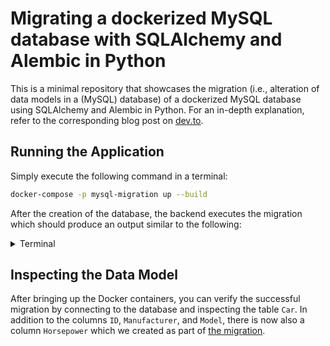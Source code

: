 # Migrating a dockerized MySQL database with SQLAlchemy and Alembic in Python

This is a minimal repository that showcases the migration (i.e., alteration of data models in a (MySQL) database) of a dockerized MySQL database using SQLAlchemy and Alembic in Python. For an in-depth explanation, refer to the corresponding blog post on [dev.to](https://dev.to/dnlfrst/migration-of-a-dockerized-mysql-database-with-sqlalchemy-and-alembic-9i6).

## Running the Application

Simply execute the following command in a terminal:

```bash
docker-compose -p mysql-migration up --build
```

After the creation of the database, the backend executes the migration which should produce an output similar to the following:

<details>
<summary>Terminal</summary>

```bash
database_1  | 2021-01-02 15:10:20+00:00 [Note] [Entrypoint]: Entrypoint script for MySQL Server 8.0.22-1debian10 started.
database_1  | 2021-01-02 15:10:21+00:00 [Note] [Entrypoint]: Switching to dedicated user 'mysql'
database_1  | 2021-01-02 15:10:21+00:00 [Note] [Entrypoint]: Entrypoint script for MySQL Server 8.0.22-1debian10 started.
database_1  | 2021-01-02 15:10:21+00:00 [Note] [Entrypoint]: Initializing database files
database_1  | 2021-01-02T15:10:21.128699Z 0 [System] [MY-013169] [Server] /usr/sbin/mysqld (mysqld 8.0.22) initializing of server in progress as process 46
database_1  | 2021-01-02T15:10:21.134926Z 1 [System] [MY-013576] [InnoDB] InnoDB initialization has started.
database_1  | 2021-01-02T15:10:21.710354Z 1 [System] [MY-013577] [InnoDB] InnoDB initialization has ended.
database_1  | 2021-01-02T15:10:23.162961Z 6 [Warning] [MY-010453] [Server] root@localhost is created with an empty password ! Please consider switching off the --initialize-insecure option.
database_1  | 2021-01-02 15:10:26+00:00 [Note] [Entrypoint]: Database files initialized
database_1  | 2021-01-02 15:10:26+00:00 [Note] [Entrypoint]: Starting temporary server
database_1  | 2021-01-02T15:10:26.486959Z 0 [System] [MY-010116] [Server] /usr/sbin/mysqld (mysqld 8.0.22) starting as process 91
database_1  | 2021-01-02T15:10:26.531262Z 1 [System] [MY-013576] [InnoDB] InnoDB initialization has started.
database_1  | 2021-01-02T15:10:26.855056Z 1 [System] [MY-013577] [InnoDB] InnoDB initialization has ended.
database_1  | 2021-01-02T15:10:27.008074Z 0 [System] [MY-011323] [Server] X Plugin ready for connections. Socket: /var/run/mysqld/mysqlx.sock
database_1  | 2021-01-02T15:10:27.264832Z 0 [Warning] [MY-010068] [Server] CA certificate ca.pem is self signed.
database_1  | 2021-01-02T15:10:27.265078Z 0 [System] [MY-013602] [Server] Channel mysql_main configured to support TLS. Encrypted connections are now supported for this channel.
database_1  | 2021-01-02T15:10:27.268176Z 0 [Warning] [MY-011810] [Server] Insecure configuration for --pid-file: Location '/var/run/mysqld' in the path is accessible to all OS users. Consider choosing a different directory.
database_1  | 2021-01-02T15:10:27.315866Z 0 [System] [MY-010931] [Server] /usr/sbin/mysqld: ready for connections. Version: '8.0.22'  socket: '/var/run/mysqld/mysqld.sock'  port: 0  MySQL Community Server - GPL.
database_1  | 2021-01-02 15:10:27+00:00 [Note] [Entrypoint]: Temporary server started.
database_1  | Warning: Unable to load '/usr/share/zoneinfo/iso3166.tab' as time zone. Skipping it.
database_1  | Warning: Unable to load '/usr/share/zoneinfo/leap-seconds.list' as time zone. Skipping it.
database_1  | Warning: Unable to load '/usr/share/zoneinfo/zone.tab' as time zone. Skipping it.
database_1  | Warning: Unable to load '/usr/share/zoneinfo/zone1970.tab' as time zone. Skipping it.
database_1  | 2021-01-02 15:10:31+00:00 [Note] [Entrypoint]: GENERATED ROOT PASSWORD: buH0nai4ahz5ahdoh2phiXah7Chasha1
database_1  | 2021-01-02 15:10:31+00:00 [Note] [Entrypoint]: Creating database cars
database_1  | 2021-01-02 15:10:31+00:00 [Note] [Entrypoint]: Creating user developer
database_1  | 2021-01-02 15:10:31+00:00 [Note] [Entrypoint]: Giving user developer access to schema cars
database_1  | 
database_1  | 2021-01-02 15:10:31+00:00 [Note] [Entrypoint]: /usr/local/bin/docker-entrypoint.sh: running /docker-entrypoint-initdb.d/seed.sql
database_1  | 
database_1  | 
database_1  | 2021-01-02 15:10:31+00:00 [Note] [Entrypoint]: Stopping temporary server
database_1  | 2021-01-02T15:10:31.155633Z 14 [System] [MY-013172] [Server] Received SHUTDOWN from user root. Shutting down mysqld (Version: 8.0.22).
database_1  | 2021-01-02T15:10:32.783543Z 0 [System] [MY-010910] [Server] /usr/sbin/mysqld: Shutdown complete (mysqld 8.0.22)  MySQL Community Server - GPL.
database_1  | 2021-01-02 15:10:33+00:00 [Note] [Entrypoint]: Temporary server stopped
database_1  | 
database_1  | 2021-01-02 15:10:33+00:00 [Note] [Entrypoint]: MySQL init process done. Ready for start up.
database_1  | 
database_1  | 2021-01-02T15:10:33.394614Z 0 [System] [MY-010116] [Server] /usr/sbin/mysqld (mysqld 8.0.22) starting as process 1
database_1  | 2021-01-02T15:10:33.402355Z 1 [System] [MY-013576] [InnoDB] InnoDB initialization has started.
database_1  | 2021-01-02T15:10:33.602351Z 1 [System] [MY-013577] [InnoDB] InnoDB initialization has ended.
database_1  | 2021-01-02T15:10:33.711959Z 0 [System] [MY-011323] [Server] X Plugin ready for connections. Bind-address: '::' port: 33060, socket: /var/run/mysqld/mysqlx.sock
database_1  | 2021-01-02T15:10:33.787515Z 0 [Warning] [MY-010068] [Server] CA certificate ca.pem is self signed.
database_1  | 2021-01-02T15:10:33.787710Z 0 [System] [MY-013602] [Server] Channel mysql_main configured to support TLS. Encrypted connections are now supported for this channel.
database_1  | 2021-01-02T15:10:33.790638Z 0 [Warning] [MY-011810] [Server] Insecure configuration for --pid-file: Location '/var/run/mysqld' in the path is accessible to all OS users. Consider choosing a different directory.
database_1  | 2021-01-02T15:10:33.815348Z 0 [System] [MY-010931] [Server] /usr/sbin/mysqld: ready for connections. Version: '8.0.22'  socket: '/var/run/mysqld/mysqld.sock'  port: 3306  MySQL Community Server - GPL.
database_1  | mbind: Operation not permitted
backend_1   | INFO  [alembic.runtime.migration] Context impl MySQLImpl.
backend_1   | INFO  [alembic.runtime.migration] Will assume non-transactional DDL.
backend_1   | INFO  [alembic.runtime.migration] Running upgrade  -> 9669e7426172, Add Car's Horsepower
mysql-migration_backend_1 exited with code 0
```
</details>

## Inspecting the Data Model

After bringing up the Docker containers, you can verify the successful migration by connecting to the database and inspecting the table `Car`. In addition to the columns `ID`, `Manufacturer`, and `Model`, there is now also a column `Horsepower` which we created as part of [the migration](https://github.com/dnlfrst/migrate-dockerized-database/blob/587cd0428e91c0d5b7d755882d091dc2804f24e2/backend/migrations/versions/9669e7426172_add_car_s_horsepower.py#L20).
